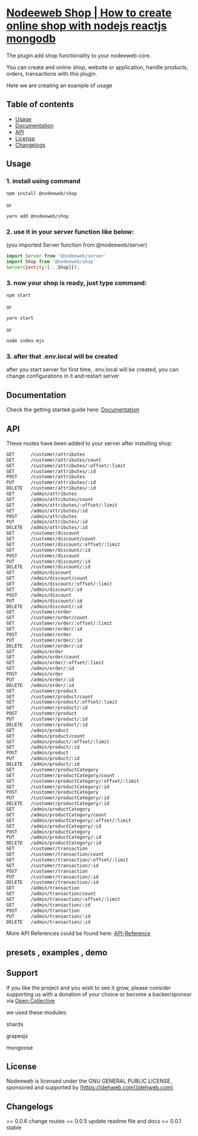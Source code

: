 # [Nodeeweb Shop | How to create online shop with nodejs reactjs mongodb](https://idehweb.com/product/creare-website-or-application-with-nodeeweb/)

The plugin add shop functionality to your nodeeweb core.

You can create and online shop, website or application, handle products, orders, transactions with this plugin.

Here we are creating an example of usage


## Table of contents

* [Usage](#usage)
* [Documentation](#documentation)
* [API](#api)
* [License](#license)
* [Changelogs](#Changelogs)




## Usage

### 1. install using command
```bash
npm install @nodeeweb/shop
```
or
```bash
yarn add @nodeeweb/shop
```

### 2. use it in your server function like below:
(you imported Server function from @nodeeweb/server)
```jsx static
import Server from '@nodeeweb/server'
import Shop from '@nodeeweb/shop'
Server({entity:[...Shop]});
```

### 3. now your shop is ready, just type command:
```bash
npm start
```
or
```bash
yarn start
```
or
```bash
node index.mjs
```
### 3. after that .env.local will be created

after you start server for first time, .env.local will be created, you can change configurations in it and restart server

## Documentation

Check the getting started guide here: [Documentation]


## API
These routes have been added to your server after installing shop:
```html
GET      /customer/attributes
GET      /customer/attributes/count
GET      /customer/attributes/:offset/:limit
GET      /customer/attributes/:id
POST     /customer/attributes
PUT      /customer/attributes/:id
DELETE   /customer/attributes/:id
GET      /admin/attributes
GET      /admin/attributes/count
GET      /admin/attributes/:offset/:limit
GET      /admin/attributes/:id
POST     /admin/attributes
PUT      /admin/attributes/:id
DELETE   /admin/attributes/:id
GET      /customer/discount
GET      /customer/discount/count
GET      /customer/discount/:offset/:limit
GET      /customer/discount/:id
POST     /customer/discount
PUT      /customer/discount/:id
DELETE   /customer/discount/:id
GET      /admin/discount
GET      /admin/discount/count
GET      /admin/discount/:offset/:limit
GET      /admin/discount/:id
POST     /admin/discount
PUT      /admin/discount/:id
DELETE   /admin/discount/:id
GET      /customer/order
GET      /customer/order/count
GET      /customer/order/:offset/:limit
GET      /customer/order/:id
POST     /customer/order
PUT      /customer/order/:id
DELETE   /customer/order/:id
GET      /admin/order
GET      /admin/order/count
GET      /admin/order/:offset/:limit
GET      /admin/order/:id
POST     /admin/order
PUT      /admin/order/:id
DELETE   /admin/order/:id
GET      /customer/product
GET      /customer/product/count
GET      /customer/product/:offset/:limit
GET      /customer/product/:id
POST     /customer/product
PUT      /customer/product/:id
DELETE   /customer/product/:id
GET      /admin/product
GET      /admin/product/count
GET      /admin/product/:offset/:limit
GET      /admin/product/:id
POST     /admin/product
PUT      /admin/product/:id
DELETE   /admin/product/:id
GET      /customer/productCategory
GET      /customer/productCategory/count
GET      /customer/productCategory/:offset/:limit
GET      /customer/productCategory/:id
POST     /customer/productCategory
PUT      /customer/productCategory/:id
DELETE   /customer/productCategory/:id
GET      /admin/productCategory
GET      /admin/productCategory/count
GET      /admin/productCategory/:offset/:limit
GET      /admin/productCategory/:id
POST     /admin/productCategory
PUT      /admin/productCategory/:id
DELETE   /admin/productCategory/:id
GET      /customer/transaction
GET      /customer/transaction/count
GET      /customer/transaction/:offset/:limit
GET      /customer/transaction/:id
POST     /customer/transaction
PUT      /customer/transaction/:id
DELETE   /customer/transaction/:id
GET      /admin/transaction
GET      /admin/transaction/count
GET      /admin/transaction/:offset/:limit
GET      /admin/transaction/:id
POST     /admin/transaction
PUT      /admin/transaction/:id
DELETE   /admin/transaction/:id
```
More API References could be found here: [API-Reference]


## presets , examples , demo


## Support

If you like the project and you wish to see it grow, please consider supporting us with a donation of your choice or become a backer/sponsor via [Open Collective](https://idehweb.com/)

we used these modules:

shards

grapesjs

mongoose


## License

Nodeeweb is licensed under the GNU GENERAL PUBLIC LICENSE, sponsored and supported by [https://idehweb.com](idehweb.com)

[Documentation]: <https://idehweb.com/nodeeweb/>
[API-Reference]: <https://idehweb.com/nodeeweb/api/>
[CMS]: <https://en.wikipedia.org/wiki/Content_management_system>

## Changelogs

== 0.0.6
    change routes
== 0.0.5
    update readme file and docs
== 0.0.1 
    stable